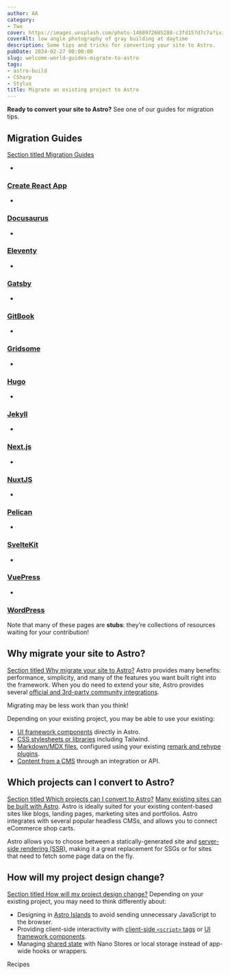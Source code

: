 ```yaml
---
author: AA
category:
- Two
cover: https://images.unsplash.com/photo-1488972685288-c3fd157d7c7a?ixid=M3w2NzEyNTB8MHwxfHNlYXJjaHw3fHxidWlsZGluZyUyMGNvbW1pY3xlbnwwfDB8MXx8MTczMDU1Mjc1N3ww&ixlib=rb-4.0.3&w=1960&h=1102&auto=format&fit=crop&q=60
coverAlt: low angle photography of gray building at daytime
description: Some tips and tricks for converting your site to Astro.
pubDate: 2024-02-27 00:00:00
slug: welcome-world-guides-migrate-to-astro
tags:
- astro-build
- CSharp
- Stylus
title: Migrate an existing project to Astro 
---
```


**Ready to convert your site to Astro?** See one of our guides for migration tips.


Migration Guides
----------------

[Section titled Migration Guides](#migration-guides)


* 


### [Create React App](/en/guides/migrate-to-astro/from-create-react-app/)
* 


### [Docusaurus](/en/guides/migrate-to-astro/from-docusaurus/)
* 


### [Eleventy](/en/guides/migrate-to-astro/from-eleventy/)
* 


### [Gatsby](/en/guides/migrate-to-astro/from-gatsby/)
* 


### [GitBook](/en/guides/migrate-to-astro/from-gitbook/)
* 


### [Gridsome](/en/guides/migrate-to-astro/from-gridsome/)
* 


### [Hugo](/en/guides/migrate-to-astro/from-hugo/)
* 


### [Jekyll](/en/guides/migrate-to-astro/from-jekyll/)
* 


### [Next.js](/en/guides/migrate-to-astro/from-nextjs/)
* 


### [NuxtJS](/en/guides/migrate-to-astro/from-nuxtjs/)
* 


### [Pelican](/en/guides/migrate-to-astro/from-pelican/)
* 


### [SvelteKit](/en/guides/migrate-to-astro/from-sveltekit/)
* 


### [VuePress](/en/guides/migrate-to-astro/from-vuepress/)
* 


### [WordPress](/en/guides/migrate-to-astro/from-wordpress/)




Note that many of these pages are **stubs**: they’re collections of resources waiting for your contribution!


Why migrate your site to Astro?
-------------------------------

[Section titled Why migrate your site to Astro?](#why-migrate-your-site-to-astro)
Astro provides many benefits: performance, simplicity, and many of the features you want built right into the framework. When you do need to extend your site, Astro provides several [official and 3rd\-party community integrations](https://astro.build/integrations).


Migrating may be less work than you think!


Depending on your existing project, you may be able to use your existing:


* [UI framework components](/en/guides/framework-components/) directly in Astro.
* [CSS stylesheets or libraries](/en/guides/styling/) including Tailwind.
* [Markdown/MDX files](/en/guides/markdown-content/), configured using your existing [remark and rehype plugins](/en/guides/markdown-content/#markdown-plugins).
* [Content from a CMS](/en/guides/cms/) through an integration or API.


Which projects can I convert to Astro?
--------------------------------------

[Section titled Which projects can I convert to Astro?](#which-projects-can-i-convert-to-astro)
[Many existing sites can be built with Astro](/en/concepts/why-astro/). Astro is ideally suited for your existing content\-based sites like blogs, landing pages, marketing sites and portfolios. Astro integrates with several popular headless CMSs, and allows you to connect eCommerce shop carts.


Astro allows you to choose between a statically\-generated site and [server\-side rendering (SSR)](/en/guides/server-side-rendering/), making it a great replacement for SSGs or for sites that need to fetch some page data on the fly.


How will my project design change?
----------------------------------

[Section titled How will my project design change?](#how-will-my-project-design-change)
Depending on your existing project, you may need to think differently about:


* Designing in [Astro Islands](/en/concepts/islands/#what-is-an-island) to avoid sending unnecessary JavaScript to the browser.
* Providing client\-side interactivity with [client\-side `<script>` tags](/en/guides/client-side-scripts/) or [UI framework components](/en/guides/framework-components/).
* Managing [shared state](/en/recipes/sharing-state-islands/) with Nano Stores or local storage instead of app\-wide hooks or wrappers.


Recipes